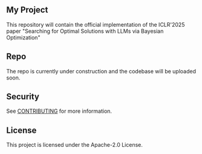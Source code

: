 ## My Project

This repository will contain the official implementation of the ICLR'2025 paper "Searching for Optimal Solutions with LLMs via Bayesian Optimization"

## Repo

The repo is currently under construction and the codebase will be uploaded soon.

## Security

See [CONTRIBUTING](CONTRIBUTING.md#security-issue-notifications) for more information.

## License

This project is licensed under the Apache-2.0 License.

